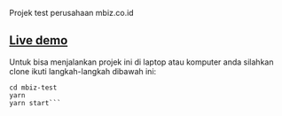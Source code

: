 Projek test perusahaan mbiz.co.id

## [Live demo](https://hardcore-kalam-758bb8.netlify.com/)

Untuk bisa menjalankan projek ini di laptop atau komputer anda silahkan clone ikuti langkah-langkah dibawah ini:

```git clone https://github.com/pleky/mbiz-test.git
cd mbiz-test
yarn
yarn start```

